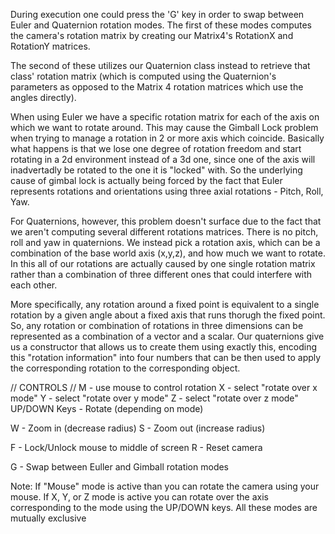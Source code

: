 During execution one could press the 'G' key in order to swap between Euler and Quaternion rotation modes.
The first of these modes computes the camera's rotation matrix by creating our Matrix4's RotationX and RotationY matrices. 

The second of these utilizes our Quaternion class instead to retrieve that class' rotation matrix (which is computed using the Quaternion's parameters as opposed to the Matrix 4 rotation matrices which use the angles directly).

When using Euler we have a specific rotation matrix for each of the axis on which we want to rotate around. This may cause the Gimball Lock problem when trying to manage a rotation in 2 or more axis which coincide. Basically what happens is that we lose one degree of rotation freedom and start rotating in a 2d environment instead of a 3d one, since one of the axis will inadvertadly be rotated to the one it is "locked" with. So the underlying cause of gimbal lock is actually being forced by the fact that Euler represents rotations and orientations using three axial rotations - Pitch, Roll, Yaw.

For Quaternions, however, this problem doesn't surface due to the fact that we aren't computing several different rotations matrices. There is no pitch, roll and yaw in quaternions. We instead pick a rotation axis, which can be a combination of the base world axis (x,y,z), and how much we want to rotate. In this all of our rotations are actually caused by one single rotation matrix rather than a combination of three different ones that could interfere with each other.

More specifically, any rotation around a fixed point is equivalent to a single rotation by a given angle about a fixed axis that runs thorugh the fixed point. So, any rotation or combination of rotations in three dimensions can be represented as a combination of a vector and a scalar. Our quaternions give us a constructor that allows us to create them using exactly this, encoding this "rotation information" into four numbers that can be then used to apply the corresponding rotation to the corresponding object.


// CONTROLS //
M - use mouse to control rotation
X - select "rotate over x mode"
Y - select "rotate over y mode"
Z - select "rotate over z mode"
UP/DOWN Keys - Rotate (depending on mode)

W - Zoom in (decrease radius)
S - Zoom out (increase radius)

F - Lock/Unlock mouse to middle of screen
R - Reset camera

G - Swap between Euller and Gimball rotation modes

Note: If "Mouse" mode is active than you can rotate the camera using your mouse. If X, Y, or Z mode is active you can rotate over the axis corresponding to the mode using the UP/DOWN keys. All these modes are mutually exclusive